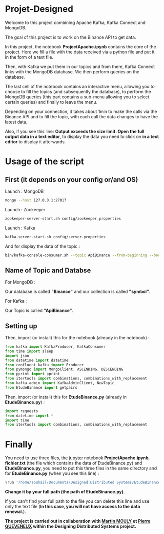 # Projet-Designed

Welcome to this project combining Apache Kafka, Kafka Connect and MongoDB.

The goal of this project is to work on the Binance API to get data. 

In this project, the notebook **ProjectApache.ipynb** contains the core of the project. Here we fill a file with the data received via a python file and put it in the form of a text file. 

Then, with Kafka we put them in our topics and from there, Kafka Connect links with the MongoDB database. We then perform queries on the database. 

The last cell of the notebook contains an interactive menu, allowing you to choose to fill the topics (and subsequently the database), to perform the MongoDB queries (this part contains a sub-menu allowing you to select certain queries) and finally to leave the menu.

Depending on your connection, it takes about 1min to make the calls via the Binance API and to fill the topic, with each call the data changes to have the latest data.

Also, if you see this line: **Output exceeds the size limit. Open the full output data in a text editor**, to display the data you need to click on **in a text editor** to display it afterwards.

# Usage of the script

## First (it depends on your config or/and OS)

Launch : MongoDB

```bash
mongo --host 127.0.0.1:27017
```
Launch : Zookeeper

```bash
zookeeper-server-start.sh config/zookeeper.properties
```
Launch : Kafka

```bash
kafka-server-start.sh config/server.properties
```
And for display the data of the topic :

```bash
bin/kafka-console-consumer.sh --topic ApiBinance --from-beginning --bootstrap-server localhost:9092
```
## Name of Topic and Databse 

For MongoDB :

Our database is called **"Binance"** and our collection is called **"symbol"**.

For Kafka :

Our Topic is called **"ApiBinance"**.

## Setting up

Then, import (or install) this for the notebook (already in the notebook) :

```py
from kafka import KafkaProducer, KafkaConsumer
from time import sleep
import json
from datetime import datetime
from confluent_kafka import Producer
from pymongo import MongoClient, ASCENDING, DESCENDING
from pprint import pprint
from itertools import combinations, combinations_with_replacement
from kafka.admin import KafkaAdminClient, NewTopic
from EtudeBinance import getpairs
```

Then, import (or install) this for **EtudeBinance.py** (already in **EtudeBinance.py**) :

```py
import requests
from datetime import *
import time
from itertools import combinations, combinations_with_replacement
```

# Finally

You need to use three files, the jupyter notebook **ProjectApache.ipynb**, **fichier.txt** (the file which contains the data of EtudeBinance.py) and **EtudeBinance.py**, you need to put this three files in the same directory and for **EtudeBinance.py** (when you see this line) :  

```py
%run '/home/souhail/Documents/Designed Distributed Systems/EtudeBinance.py'
```

**Change it by your full path (the path of EtudeBinance.py).**

If you can't find your full path to the file you can delete this line and use only the text file (**In this case, you will not have access to the data renewal.**).

**The project is carried out in collaboration with <a href="https://github.com/martinmouly" target="_blank">Martin MOULY</a> et <a href="https://github.com/Pierregvx" target="_blank">Pierre GUEVENEUX</a> within the Designing Distributed Systems project.**
